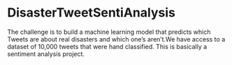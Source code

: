 # DisasterTweetSentiAnalysis
The challenge is to build a machine learning model that predicts which Tweets are about real disasters and which one’s aren’t.We have access to a dataset of 10,000 tweets that were hand classified. This is basically a sentiment analysis project.
